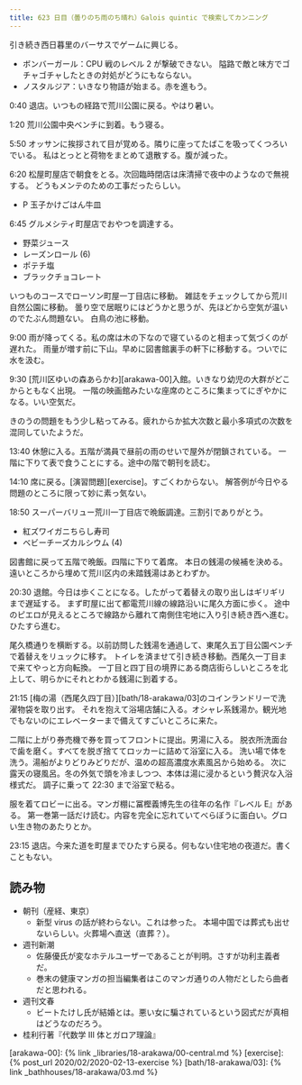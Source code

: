 ```yaml
---
title: 623 日目（曇りのち雨のち晴れ）Galois quintic で検索してカンニング
---
```


引き続き西日暮里のバーサスでゲームに興じる。

* ボンバーガール：CPU 戦のレベル 2 が撃破できない。
  隘路で敵と味方でゴチャゴチャしたときの対処がどうにもならない。
* ノスタルジア：いきなり物語が始まる。赤を進もう。

0:40 退店。いつもの経路で荒川公園に戻る。やはり暑い。

1:20 荒川公園中央ベンチに到着。もう寝る。

5:50 オッサンに挨拶されて目が覚める。隣りに座ってたばこを吸ってくつろいでいる。
私はとっとと荷物をまとめて退散する。腹が減った。

6:20 松屋町屋店で朝食をとる。次回臨時閉店は床清掃で夜中のようなので無視する。
どうもメンテのための工事だったらしい。

* P 玉子かけごはん牛皿

6:45 グルメシティ町屋店でおやつを調達する。

* 野菜ジュース
* レーズンロール (6)
* ポテチ塩
* ブラックチョコレート

いつものコースでローソン町屋一丁目店に移動。
雑誌をチェックしてから荒川自然公園に移動。
曇り空で居眠りにはどうかと思うが、先ほどから空気が温いのでたぶん問題ない。
白鳥の池に移動。

9:00 雨が降ってくる。私の席は木の下なので寝ているのと相まって気づくのが遅れた。
雨量が増す前に下山。早めに図書館裏手の軒下に移動する。ついでに水を汲む。

9:30 [荒川区ゆいの森あらかわ][arakawa-00]入館。いきなり幼児の大群がどこからともなく出現。
一階の映画館みたいな座席のところに集まってにぎやかになる。いい空気だ。

きのうの問題をもう少し粘ってみる。疲れからか拡大次数と最小多項式の次数を混同していたようだ。

13:40 休憩に入る。五階が満員で昼前の雨のせいで屋外が閉鎖されている。
一階に下りて表で食うことにする。途中の階で朝刊を読む。

14:10 席に戻る。[演習問題][exercise]。すごくわからない。
解答例が今日やる問題のところに限って妙に素っ気ない。

18:50 スーパーバリュー荒川一丁目店で晩飯調達。三割引でありがとう。

* 紅ズワイガニちらし寿司
* ベビーチーズカルシウム (4)

図書館に戻って五階で晩飯。四階に下りて着席。
本日の銭湯の候補を決める。遠いところから埋めて荒川区内の未踏銭湯はあとわずか。

20:30 退館。今日は歩くことになる。したがって着替えの取り出しはギリギリまで遅延する。
まず町屋に出て都電荒川線の線路沿いに尾久方面に歩く。
途中のピエロが見えるところで線路から離れて南側住宅地に入り引き続き西へ進む。ひたすら進む。

尾久橋通りを横断する。以前訪問した銭湯を通過して、東尾久五丁目公園ベンチで着替えをリュックに移す。
トイレを済ませて引き続き移動。西尾久一丁目まで来てやっと方向転換。
一丁目と四丁目の境界にある商店街らしいところを北上して、明らかにそれとわかる銭湯に到着する。

21:15 [梅の湯（西尾久四丁目）][bath/18-arakawa/03]のコインランドリーで洗濯物袋を取り出す。
それを抱えて浴場店舗に入る。オシャレ系銭湯か。観光地でもないのにエレベーターまで備えてすごいところに来た。

二階に上がり券売機で券を買ってフロントに提出。男湯に入る。
脱衣所洗面台で歯を磨く。すべてを脱ぎ捨ててロッカーに詰めて浴室に入る。
洗い場で体を洗う。湯船がよりどりみどりだが、温めの超高濃度水素風呂から始める。
次に露天の寝風呂。冬の外気で頭を冷ましつつ、本体は湯に浸かるという贅沢な入浴様式だ。
調子に乗って 22:30 まで浴室で粘る。

服を着てロビーに出る。マンガ棚に冨樫義博先生の往年の名作『レベル E』がある。
第一巻第一話だけ読む。内容を完全に忘れていてべらぼうに面白い。グロい生き物のあたりとか。

23:15 退店。今来た道を町屋までひたすら戻る。何もない住宅地の夜道だ。書くこともない。

## 読み物

* 朝刊（産経、東京）
  * 新型 virus の話が終わらない。これは参った。
    本場中国では葬式も出せないらしい。火葬場へ直送（直葬？）。
* 週刊新潮
  * 佐藤優氏が変なホテルユーザーであることが判明。さすが功利主義者だ。
  * 巻末の健康マンガの担当編集者はこのマンガ通りの人物だとしたら曲者だと思われる。
* 週刊文春
  * ビートたけし氏が結婚とは。悪い女に騙されているという図式だが真相はどうなのだろう。
* 桂利行著『代数学 III 体とガロア理論』

[arakawa-00]: {% link _libraries/18-arakawa/00-central.md %}
[exercise]: {% post_url 2020/02/2020-02-13-exercise %}
[bath/18-arakawa/03]: {% link _bathhouses/18-arakawa/03.md %}
